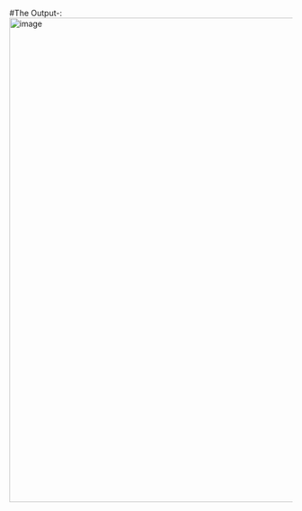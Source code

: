#The Output-: <img width="1909" height="860" alt="image" src="https://github.com/user-attachments/assets/05ca306c-d0cc-414a-b30d-b0a019b51231" />
